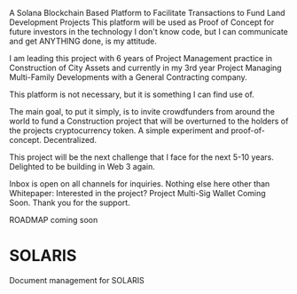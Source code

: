A Solana Blockchain Based Platform to Facilitate Transactions to Fund Land Development Projects
This platform will be used as Proof of Concept for future investors in the technology
I don't know code, but I can communicate and get ANYTHING done, is my attitude.

I am leading this project with 6 years of Project Management practice in Construction of City Assets and currently in my 3rd year Project Managing Multi-Family Developments with a General Contracting company.

This platform is not necessary, but it is something I can find use of.

The main goal, to put it simply, is to invite crowdfunders from around the world to fund a Construction project that will be overturned to the holders of the projects cryptocurrency token. A simple experiment and proof-of-concept. Decentralized.

This project will be the next challenge that I face for the next 5-10 years. Delighted to be building in Web 3 again.

Inbox is open on all channels for inquiries.
Nothing else here other than Whitepaper:
Interested in the project?
Project Multi-Sig Wallet Coming Soon. Thank you for the support.

ROADMAP coming soon
# SOLARIS
Document management for SOLARIS
